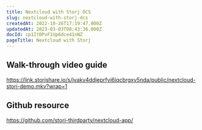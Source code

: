 ```yaml
---
title: Nextcloud with Storj DCS
slug: nextcloud-with-storj-dcs
createdAt: 2022-10-26T17:19:47.000Z
updatedAt: 2023-03-03T08:43:36.000Z
docId: cp1ItDPvF1Up6dce41nNZ
pageTitle: Nextcloud with Storj
---
```


## Walk-through video guide

[<https://link.storjshare.io/s/jvakv4ddjeprfyi6iqcbrgxy5nda/public/nextcloud-storj-demo.mkv?wrap=1>](https://link.us1.storjshare.io/s/jvakv4ddjeprfyi6iqcbrgxy5nda/public/nextcloud-storj-demo.mkv?wrap=1)

## Github resource

[<https://github.com/storj-thirdparty/nextcloud-app/>](https://github.com/storj-thirdparty/nextcloud-app/)

